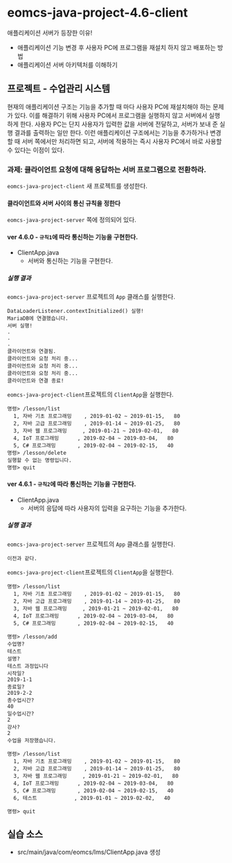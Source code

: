# eomcs-java-project-4.6-client

애플리케이션 서버가 등장한 이유!

- 애플리케이션 기능 변경 후 사용자 PC에 프로그램을 재설치 하지 않고 배포하는 방법
- 애플리케이션 서버 아키텍처를 이해하기

## 프로젝트 - 수업관리 시스템  

현재의 애플리케이션 구조는 기능을 추가할 때 마다 사용자 PC에 재설치해야 하는 문제가 있다. 이를 해결하기 위해 사용자 PC에서 프로그램을 실행하지 않고 서버에서 실행하게 한다. 사용자 PC는 단지 사용자가 입력한 값을 서버에 전달하고, 서버가 보내 준 실행 결과를 출력하는 일만 한다. 이런 애플리케이션 구조에서는 기능을 추가하거나 변경할 때 서버 쪽에서만 처리하면 되고, 서버에 적용하는 즉시 사용자 PC에서 바로 사용할 수 있다는 이점이 있다.

### 과제: 클라이언트 요청에 대해 응답하는 서버 프로그램으로 전환하라.

`eomcs-java-project-client` 새 프로젝트를 생성한다. 

#### 클라이언트와 서버 사이의 통신 규칙을 정한다

`eomcs-java-project-server` 쪽에 정의되어 있다.

#### ver 4.6.0 - `규칙1`에 따라 통신하는 기능을 구현한다.

- ClientApp.java
    - 서버와 통신하는 기능을 구현한다.

##### 실행 결과

`eomcs-java-project-server` 프로젝트의 `App` 클래스를 실행한다.
```
DataLoaderListener.contextInitialized() 실행!
MariaDB에 연결했습니다.
서버 실행!
.
.
.
클라이언트와 연결됨.
클라이언트와 요청 처리 중...
클라이언트와 요청 처리 중...
클라이언트와 요청 처리 중...
클라이언트와 연결 종료!
```

`eomcs-java-project-client`프로젝트의 `ClientApp`을 실행한다.
```
명령> /lesson/list
  1, 자바 기초 프로그래밍    , 2019-01-02 ~ 2019-01-15,   80
  2, 자바 고급 프로그래밍    , 2019-01-14 ~ 2019-01-25,   80
  3, 자바 웹 프로그래밍     , 2019-01-21 ~ 2019-02-01,   80
  4, IoT 프로그래밍      , 2019-02-04 ~ 2019-03-04,   80
  5, C# 프로그래밍       , 2019-02-04 ~ 2019-02-15,   40
명령> /lesson/delete
실행할 수 없는 명령입니다.
명령> quit
```

#### ver 4.6.1 - `규칙2`에 따라 통신하는 기능을 구현한다.

- ClientApp.java
    - 서버의 응답에 따라 사용자의 입력을 요구하는 기능을 추가한다.

##### 실행 결과

`eomcs-java-project-server` 프로젝트의 `App` 클래스를 실행한다.
```
이전과 같다.
```

`eomcs-java-project-client`프로젝트의 `ClientApp`을 실행한다.
```
명령> /lesson/list
  1, 자바 기초 프로그래밍    , 2019-01-02 ~ 2019-01-15,   80
  2, 자바 고급 프로그래밍    , 2019-01-14 ~ 2019-01-25,   80
  3, 자바 웹 프로그래밍     , 2019-01-21 ~ 2019-02-01,   80
  4, IoT 프로그래밍      , 2019-02-04 ~ 2019-03-04,   80
  5, C# 프로그래밍       , 2019-02-04 ~ 2019-02-15,   40

명령> /lesson/add
수업명?
테스트
설명?
테스트 과정입니다
시작일?
2019-1-1
종료일?
2019-2-2
총수업시간?
40
일수업시간?
2
강사?
2
수업을 저장했습니다.

명령> /lesson/list
  1, 자바 기초 프로그래밍    , 2019-01-02 ~ 2019-01-15,   80
  2, 자바 고급 프로그래밍    , 2019-01-14 ~ 2019-01-25,   80
  3, 자바 웹 프로그래밍     , 2019-01-21 ~ 2019-02-01,   80
  4, IoT 프로그래밍      , 2019-02-04 ~ 2019-03-04,   80
  5, C# 프로그래밍       , 2019-02-04 ~ 2019-02-15,   40
  6, 테스트            , 2019-01-01 ~ 2019-02-02,   40

명령> quit

```

## 실습 소스

- src/main/java/com/eomcs/lms/ClientApp.java 생성
